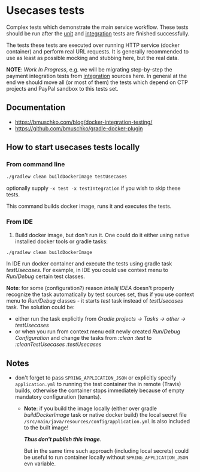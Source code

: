 # Usecases tests

Complex tests which demonstrate the main service workflow. These tests should be run after the 
[unit](/src/test/unit/README.md) and [integration](/src/test/integration/README.md) tests are finished successfully.

The tests these tests are executed over running HTTP service (docker container) and perform real URL requests. 
It is generally recommended to use as least as possible mocking and stubbing here, but the real data. 

**NOTE**: _Work In Progress_, e.g. we will be migrating step-by-step the payment integration tests from 
[integration](/src/test/integration/) sources here. In general at the end we should move all (or most of them) 
the tests which depend on CTP projects and PayPal sandbox to this tests set.

## Documentation

  - https://bmuschko.com/blog/docker-integration-testing/
  - https://github.com/bmuschko/gradle-docker-plugin
  
## How to start usecases tests locally
  
### From command line
    
```bash
./gradlew clean buildDockerImage testUsecases
``` 

optionally supply `-x test -x testIntegration` if you wish to skip these tests.

This command builds docker image, runs it and executes the tests.
  

### From IDE

1. Build docker image, but don't run it. One could do it either using native installed docker tools 
or gradle tasks:

```bash
./gradlew clean buildDockerImage
```

In IDE run docker container and execute the tests using gradle task _testUsecases_. 
For example, in IDE you could use context menu to _Run/Debug_ certain test classes.

**Note**: for some (configuration?) reason _Intellij IDEA_ doesn't properly recognize the task automatically by
test sources set, thus if you use context menu to _Run/Debug_ classes - it starts _test_ task instead of _testUsecases_
task. 
The solution could be:
  - either run the task explicitly from _Gradle projects -> Tasks -> other -> testUsecases_
  - or when you run from context menu edit newly created _Run/Debug Configuration_ and change the tasks from
  _:clean :test_ to _:cleanTestUsecases :testUsecases_ 
    
    
    
## Notes
  
- don't forget to pass `SPRING_APPLICATION_JSON` or explicitly specify `application.yml`
to running the test container the in remote (Travis) builds, otherwise the container
stops immediately because of empty mandatory configuration (tenants).
  
  - **Note**: if you build the image locally (either over gradle _buildDockerImage_ task or native docker build) 
  the local secret file `/src/main/java/resources/config/application.yml`
  is also included to the built image! 
    
    ***Thus don't publish this image***.
  
    But in the same time such approach (including local secrets) could be useful to run container locally 
    without `SPRING_APPLICATION_JSON` evn variable.
